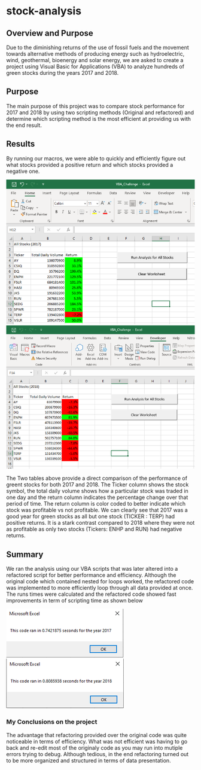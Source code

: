# stock-analysis

## Overview and Purpose
Due to the diminishing returns of the use of fossil fuels and the movement towards alternative methods of producing energy such as hydroelectric, wind, geothermal, bioenergy and solar energy, we are asked to create a project using Visual Basic for Applications (VBA) to analyze hundreds of green stocks during the years 2017 and 2018.

## Purpose
The main purpose of this project was to compare stock performance for 2017 and 2018 by using two scripting methods (Original and refactored) and determine which scripting method is the most efficient at providing us with the end result.

## Results

By running our macros, we were able to quickly and efficiently figure out what stocks provided a positive return and which stocks provided a negative one.

![All Stocks 2017](/Resources/All_Stocks_2017.PNG)  ![All Stocks 2018](/Resources/All_Stocks_2018.PNG)
 
 The Two tables above provide a direct comparison of the performance of greent stocks for both 2017 and 2018. The Ticker column shows the stock symbol, the total daily volume shows how a particular stock was traded in one day and the return column indicates the percentage change over that period of time. The return column is color coded to better indicate which stock was profitable vs not profitable. We can clearly see that 2017 was a good year for green stocks as all but one stock (TICKER : TERP) had positive returns. It is a stark contrast compared to 2018 where they were not as profitable as only two stocks (Tickers: ENHP and RUN) had negative returns.
 
 ## Summary
 We ran the analysis using our VBA scripts that was later altered into a refactored script for better performance and efficiency. Although the original code which contained nested for loops worked, the refactored code was implemented to more efficiently loop through all data provided at once. The runs times were calculated and the refactored code showed fast improvements in term of scripting time as shown below
 
 ![VBA Challenge 2017](/Resources/VBA_Challenge_2017.PNG) ![VBA Challenge 2018](/Resources/VBA_Challenge_2018.PNG)
 
 ### My Conclusions on the project
 The advantage that refactoring provided over the original code was quite noticeable in terms of efficiency. What was not efficient was having to go back and re-edit most of the originaly code as you may run into mutiple errors trying to debug. Although tedious, in the end refactoring turned out to be more organized and structured in terms of data presentation.
 
